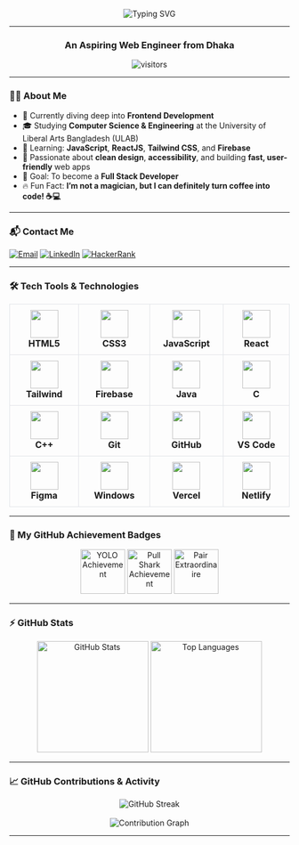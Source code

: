 <p align="center">
  <img src="https://readme-typing-svg.herokuapp.com?font=Fira+Code&weight=600&size=24&pause=1000&color=38BDF8&center=true&vCenter=true&width=435&lines=Hi+There!+I'm+Abida+Sultana+%F0%9F%91%8B;" alt="Typing SVG" />
</p>

---
<h3 align="center"> An Aspiring Web Engineer from Dhaka</h3>

<p align="center">
  <img src="https://komarev.com/ghpvc/?username=abida-sultana-ake&label=Profile+Views" alt="visitors" />
</p>

---

### 👩‍💻 About Me

- 💼 Currently diving deep into **Frontend Development**
- 🎓 Studying **Computer Science & Engineering** at the University of Liberal Arts Bangladesh (ULAB)
- 🌱 Learning: **JavaScript**, **ReactJS**, **Tailwind CSS**, and **Firebase**
- 🧠 Passionate about **clean design**, **accessibility**, and building **fast, user-friendly** web apps
- 🎯 Goal: To become a **Full Stack Developer**
- 🔥 Fun Fact: **I’m not a magician, but I can definitely turn coffee into code! ☕💻**

---

### 📬 Contact Me

[![Email](https://img.shields.io/badge/Gmail-D14836?style=for-the-badge&logo=gmail&logoColor=white)](mailto:abida.sultana.ake@gmail.com)
[![LinkedIn](https://img.shields.io/badge/LinkedIn-blue?style=for-the-badge&logo=linkedin&logoColor=white)](https://linkedin.com/in/abida-sultana-b7b3082b2)
[![HackerRank](https://img.shields.io/badge/HackerRank-2EC866?style=for-the-badge&logo=hackerrank&logoColor=white)](https://www.hackerrank.com/abida_sultana_a1)

---

### 🛠️ Tech Tools & Technologies

<table align="center">
  <tr>
    <td align="center" width="130" style="border:1px solid #e1e4e8; border-radius:10px; padding:10px;">
      <img src="https://cdn.jsdelivr.net/gh/devicons/devicon/icons/html5/html5-original.svg" width="50" /><br><b>HTML5</b>
    </td>
    <td align="center" width="130" style="border:1px solid #e1e4e8; border-radius:10px; padding:10px;">
      <img src="https://cdn.jsdelivr.net/gh/devicons/devicon/icons/css3/css3-original.svg" width="50" /><br><b>CSS3</b>
    </td>
    <td align="center" width="130" style="border:1px solid #e1e4e8; border-radius:10px; padding:10px;">
      <img src="https://cdn.jsdelivr.net/gh/devicons/devicon/icons/javascript/javascript-original.svg" width="50" /><br><b>JavaScript</b>
    </td>
    <td align="center" width="130" style="border:1px solid #e1e4e8; border-radius:10px; padding:10px;">
      <img src="https://cdn.jsdelivr.net/gh/devicons/devicon/icons/react/react-original.svg" width="50" /><br><b>React</b>
    </td>
  </tr>
  <tr>
    <td align="center" width="130" style="border:1px solid #e1e4e8; border-radius:10px; padding:10px;">
      <img src="https://www.vectorlogo.zone/logos/tailwindcss/tailwindcss-icon.svg" width="50" /><br><b>Tailwind</b>
    </td>
    <td align="center" width="130" style="border:1px solid #e1e4e8; border-radius:10px; padding:10px;">
      <img src="https://cdn.jsdelivr.net/gh/devicons/devicon/icons/firebase/firebase-plain.svg" width="50" /><br><b>Firebase</b>
    </td>
    <td align="center" width="130" style="border:1px solid #e1e4e8; border-radius:10px; padding:10px;">
      <img src="https://cdn.jsdelivr.net/gh/devicons/devicon/icons/java/java-original.svg" width="50" /><br><b>Java</b>
    </td>
    <td align="center" width="130" style="border:1px solid #e1e4e8; border-radius:10px; padding:10px;">
      <img src="https://cdn.jsdelivr.net/gh/devicons/devicon/icons/c/c-original.svg" width="50" /><br><b>C</b>
    </td>
  </tr>
  <tr>
    <td align="center" width="130" style="border:1px solid #e1e4e8; border-radius:10px; padding:10px;">
      <img src="https://cdn.jsdelivr.net/gh/devicons/devicon/icons/cplusplus/cplusplus-original.svg" width="50" /><br><b>C++</b>
    </td>
    <td align="center" width="130" style="border:1px solid #e1e4e8; border-radius:10px; padding:10px;">
      <img src="https://cdn.jsdelivr.net/gh/devicons/devicon/icons/git/git-original.svg" width="50" /><br><b>Git</b>
    </td>
    <td align="center" width="130" style="border:1px solid #e1e4e8; border-radius:10px; padding:10px;">
      <img src="https://cdn.jsdelivr.net/gh/devicons/devicon/icons/github/github-original.svg" width="50" /><br><b>GitHub</b>
    </td>
    <td align="center" width="130" style="border:1px solid #e1e4e8; border-radius:10px; padding:10px;">
      <img src="https://cdn.jsdelivr.net/gh/devicons/devicon/icons/vscode/vscode-original.svg" width="50" /><br><b>VS Code</b>
    </td>
  </tr>
  <tr>
    <td align="center" width="130" style="border:1px solid #e1e4e8; border-radius:10px; padding:10px;">
      <img src="https://cdn.jsdelivr.net/gh/devicons/devicon/icons/figma/figma-original.svg" width="50" /><br><b>Figma</b>
    </td>
    <td align="center" width="130" style="border:1px solid #e1e4e8; border-radius:10px; padding:10px;">
      <img src="https://cdn.jsdelivr.net/gh/devicons/devicon/icons/windows8/windows8-original.svg" width="50" /><br><b>Windows</b>
    </td>
    <td align="center" width="130" style="border:1px solid #e1e4e8; border-radius:10px; padding:10px;">
      <img src="https://assets.vercel.com/image/upload/v1669992921/front/favicon/vercel/180x180.png" width="50" /><br><b>Vercel</b>
    </td>
    <td align="center" width="130" style="border:1px solid #e1e4e8; border-radius:10px; padding:10px;">
      <img src="https://www.vectorlogo.zone/logos/netlify/netlify-icon.svg" width="50" /><br><b>Netlify</b>
    </td>
  </tr>
</table>


---

### 🥇 My GitHub Achievement Badges

<p align="center">
  <img src="https://github.githubassets.com/images/modules/profile/achievements/yolo-default.png" alt="YOLO Achievement" width="80" />
  <img src="https://github.githubassets.com/images/modules/profile/achievements/pull-shark-default.png" alt="Pull Shark Achievement" width="80" />
  <img src="https://github.githubassets.com/images/modules/profile/achievements/pair-extraordinaire-default.png" alt="Pair Extraordinaire" width="80" />
</p>

---

### ⚡ GitHub Stats

<div align="center">
  <img src="https://github-readme-stats.vercel.app/api?username=abida-sultana-ake&show_icons=true&theme=tokyonight" alt="GitHub Stats" height="200"/>
  <img src="https://github-readme-stats.vercel.app/api/top-langs/?username=abida-sultana-ake&layout=compact&theme=tokyonight" alt="Top Languages" height="200"/>
</div>

---

### 📈 GitHub Contributions & Activity

<p align="center">
  <img src="https://github-readme-streak-stats.herokuapp.com/?user=abida-sultana-ake&theme=tokyonight&hide_border=true&border_radius=10&date_format=M%20j%5B%2C%20Y%5D" alt="GitHub Streak" />
  <br><br>
  <img src="https://github-readme-activity-graph.vercel.app/graph?username=abida-sultana-ake&bg_color=0d1117&color=38BDF8&line=38BDF8&point=FFFFFF&area=true&hide_border=true" alt="Contribution Graph" />
</p>

---

